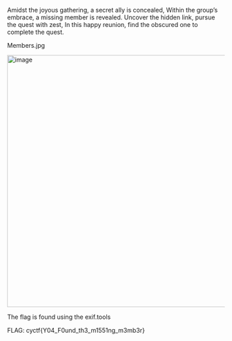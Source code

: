 Amidst the joyous gathering, a secret ally is concealed, Within the group’s embrace, a missing member is revealed. Uncover the hidden link, pursue the quest with zest, In this happy reunion, find the obscured one to complete the quest.

Members.jpg

<img width="1100" height="583" alt="image" src="https://github.com/user-attachments/assets/d682c3e9-90de-4a16-94d1-420c6a1d1ca5" />

The flag is found using the exif.tools

FLAG: cyctf{Y04_F0und_th3_m1551ng_m3mb3r}
